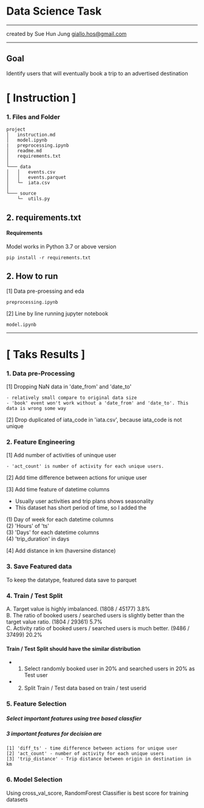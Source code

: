 # Data Science Task 

----------------------

created by Sue Hun Jung giallo.hos@gmail.com

----------------------

## Goal 


Identify users that will eventually book a trip to an advertised destination


# [ Instruction ]

### 1. Files and Folder 

```
project
│   instruction.md
│   model.ipynb
|   preprocessing.ipynb
│   readme.md
│   requirements.txt
│
└─── data
│   │   events.csv 
│   │   events.parquet 
│   └─  iata.csv
│   
└─── source
    └─  utils.py   
```

## 2. requirements.txt 
#### Requirements

Model works in Python 3.7 or above version
```
pip install -r requirements.txt
```

## 2. How to run 

[1] Data pre-proessing and eda

```
preprocessing.ipynb 
```

[2] Line by line running jupyter notebook

```
model.ipynb 
```




----------------------

# [ Taks Results ]

### 1. Data pre-Processing 

[1] Dropping NaN data in 'date_from' and 'date_to'<br>

    - relatively small compare to original data size 
    - 'book' event won't work without a 'date_from' and 'date_to'. This data is wrong some way 

[2] Drop duplicated of iata_code in 'iata.csv', because iata_code is not unique<br>


### 2. Feature Engineering 

[1] Add number of activities of uninque user<br>

    - 'act_count' is number of activity for each unique users. 

[2] Add time difference between actions for unique user<br>

[3] Add time feature of datetime columns<br>

- Usually user activities and trip plans shows seasonality
- This dataset has short period of time, so I added the

(1) Day of week for each datetime columns<br>
(2) 'Hours' of 'ts'<br>
(3) 'Days' for each datetime columns<br>
(4) 'trip_duration' in days<br>

[4] Add distance in km (haversine distance)


### 3. Save Featured data

To keep the datatype, featured data save to parquet


### 4. Train / Test Split

A. Target value is highly imbalanced. (1808 / 45177) 3.8% <Br>
B. The ratio of booked users / searched users is slightly better than the target value ratio. (1804 / 29361) 5.7% <br>
C. Activity ratio of booked users / searched users is much better. (9486 / 37499) 20.2% <br>


#### Train / Test Split should have the similar distribution
- 1) Select randomly booked user in 20% and searched users in 20% as Test user
- 2) Split Train / Test data based on train / test userid
 
### 5. Feature Selection

##### Select important features using tree based classfier 

##### 3 important features for decision are
```
[1] 'diff_ts' - time difference between actions for unique user
[2] 'act_count' - number of activity for each unique users
[3] 'trip_distance' - Trip distance between origin in destination in km
```

### 6. Model Selection

Using cross_val_score, RandomForest Classifier is best score for training datasets 